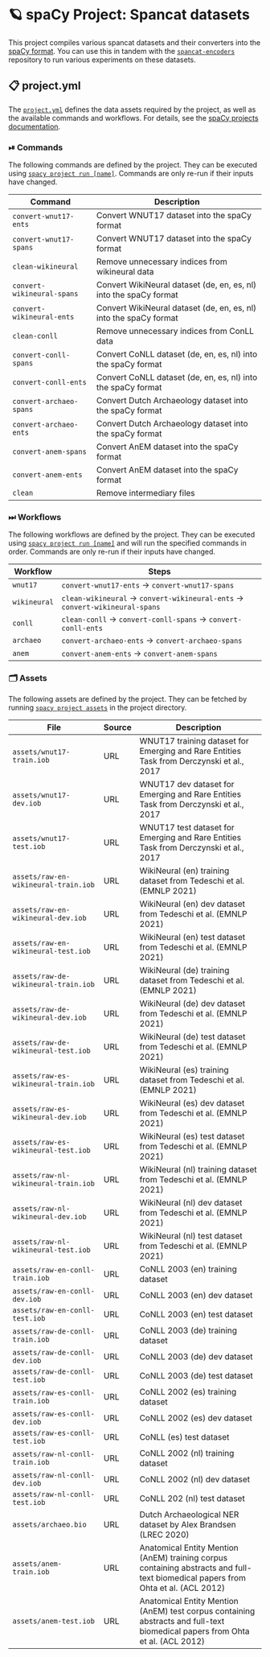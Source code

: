 <!-- SPACY PROJECT: AUTO-GENERATED DOCS START (do not remove) -->

# 🪐 spaCy Project: Spancat datasets

This project compiles various spancat datasets and their converters into the
[spaCy format](https://spacy.io/api/data-formats). You can use this in tandem
with the [`spancat-encoders`](https://github.com/explosion/spancat-encoders)
repository to run various experiments on these datasets.


## 📋 project.yml

The [`project.yml`](project.yml) defines the data assets required by the
project, as well as the available commands and workflows. For details, see the
[spaCy projects documentation](https://spacy.io/usage/projects).

### ⏯ Commands

The following commands are defined by the project. They
can be executed using [`spacy project run [name]`](https://spacy.io/api/cli#project-run).
Commands are only re-run if their inputs have changed.

| Command | Description |
| --- | --- |
| `convert-wnut17-ents` | Convert WNUT17 dataset into the spaCy format |
| `convert-wnut17-spans` | Convert WNUT17 dataset into the spaCy format |
| `clean-wikineural` | Remove unnecessary indices from wikineural data |
| `convert-wikineural-spans` | Convert WikiNeural dataset (de, en, es, nl) into the spaCy format |
| `convert-wikineural-ents` | Convert WikiNeural dataset (de, en, es, nl) into the spaCy format |
| `clean-conll` | Remove unnecessary indices from ConLL data |
| `convert-conll-spans` | Convert CoNLL dataset (de, en, es, nl) into the spaCy format |
| `convert-conll-ents` | Convert CoNLL dataset (de, en, es, nl) into the spaCy format |
| `convert-archaeo-spans` | Convert Dutch Archaeology dataset into the spaCy format |
| `convert-archaeo-ents` | Convert Dutch Archaeology dataset into the spaCy format |
| `convert-anem-spans` | Convert AnEM dataset into the spaCy format |
| `convert-anem-ents` | Convert AnEM dataset into the spaCy format |
| `clean` | Remove intermediary files |

### ⏭ Workflows

The following workflows are defined by the project. They
can be executed using [`spacy project run [name]`](https://spacy.io/api/cli#project-run)
and will run the specified commands in order. Commands are only re-run if their
inputs have changed.

| Workflow | Steps |
| --- | --- |
| `wnut17` | `convert-wnut17-ents` &rarr; `convert-wnut17-spans` |
| `wikineural` | `clean-wikineural` &rarr; `convert-wikineural-ents` &rarr; `convert-wikineural-spans` |
| `conll` | `clean-conll` &rarr; `convert-conll-spans` &rarr; `convert-conll-ents` |
| `archaeo` | `convert-archaeo-ents` &rarr; `convert-archaeo-spans` |
| `anem` | `convert-anem-ents` &rarr; `convert-anem-spans` |

### 🗂 Assets

The following assets are defined by the project. They can
be fetched by running [`spacy project assets`](https://spacy.io/api/cli#project-assets)
in the project directory.

| File | Source | Description |
| --- | --- | --- |
| `assets/wnut17-train.iob` | URL | WNUT17 training dataset for Emerging and Rare Entities Task from Derczynski et al., 2017 |
| `assets/wnut17-dev.iob` | URL | WNUT17 dev dataset for Emerging and Rare Entities Task from Derczynski et al., 2017 |
| `assets/wnut17-test.iob` | URL | WNUT17 test dataset for Emerging and Rare Entities Task from Derczynski et al., 2017 |
| `assets/raw-en-wikineural-train.iob` | URL | WikiNeural (en) training dataset from Tedeschi et al. (EMNLP 2021) |
| `assets/raw-en-wikineural-dev.iob` | URL | WikiNeural (en) dev dataset from Tedeschi et al. (EMNLP 2021) |
| `assets/raw-en-wikineural-test.iob` | URL | WikiNeural (en) test dataset from Tedeschi et al. (EMNLP 2021) |
| `assets/raw-de-wikineural-train.iob` | URL | WikiNeural (de) training dataset from Tedeschi et al. (EMNLP 2021) |
| `assets/raw-de-wikineural-dev.iob` | URL | WikiNeural (de) dev dataset from Tedeschi et al. (EMNLP 2021) |
| `assets/raw-de-wikineural-test.iob` | URL | WikiNeural (de) test dataset from Tedeschi et al. (EMNLP 2021) |
| `assets/raw-es-wikineural-train.iob` | URL | WikiNeural (es) training dataset from Tedeschi et al. (EMNLP 2021) |
| `assets/raw-es-wikineural-dev.iob` | URL | WikiNeural (es) dev dataset from Tedeschi et al. (EMNLP 2021) |
| `assets/raw-es-wikineural-test.iob` | URL | WikiNeural (es) test dataset from Tedeschi et al. (EMNLP 2021) |
| `assets/raw-nl-wikineural-train.iob` | URL | WikiNeural (nl) training dataset from Tedeschi et al. (EMNLP 2021) |
| `assets/raw-nl-wikineural-dev.iob` | URL | WikiNeural (nl) dev dataset from Tedeschi et al. (EMNLP 2021) |
| `assets/raw-nl-wikineural-test.iob` | URL | WikiNeural (nl) test dataset from Tedeschi et al. (EMNLP 2021) |
| `assets/raw-en-conll-train.iob` | URL | CoNLL 2003 (en) training dataset |
| `assets/raw-en-conll-dev.iob` | URL | CoNLL 2003 (en) dev dataset |
| `assets/raw-en-conll-test.iob` | URL | CoNLL 2003 (en) test dataset |
| `assets/raw-de-conll-train.iob` | URL | CoNLL 2003 (de) training dataset |
| `assets/raw-de-conll-dev.iob` | URL | CoNLL 2003 (de) dev dataset |
| `assets/raw-de-conll-test.iob` | URL | CoNLL 2003 (de) test dataset |
| `assets/raw-es-conll-train.iob` | URL | CoNLL 2002 (es) training dataset |
| `assets/raw-es-conll-dev.iob` | URL | CoNLL 2002 (es) dev dataset |
| `assets/raw-es-conll-test.iob` | URL | CoNLL (es) test dataset |
| `assets/raw-nl-conll-train.iob` | URL | CoNLL 2002 (nl) training dataset |
| `assets/raw-nl-conll-dev.iob` | URL | CoNLL 2002 (nl) dev dataset |
| `assets/raw-nl-conll-test.iob` | URL | CoNLL 202 (nl) test dataset |
| `assets/archaeo.bio` | URL | Dutch Archaeological NER dataset by Alex Brandsen (LREC 2020) |
| `assets/anem-train.iob` | URL | Anatomical Entity Mention (AnEM) training corpus containing abstracts and full-text biomedical papers from Ohta et al. (ACL 2012) |
| `assets/anem-test.iob` | URL | Anatomical Entity Mention (AnEM) test corpus containing abstracts and full-text biomedical papers from Ohta et al. (ACL 2012) |

<!-- SPACY PROJECT: AUTO-GENERATED DOCS END (do not remove) -->